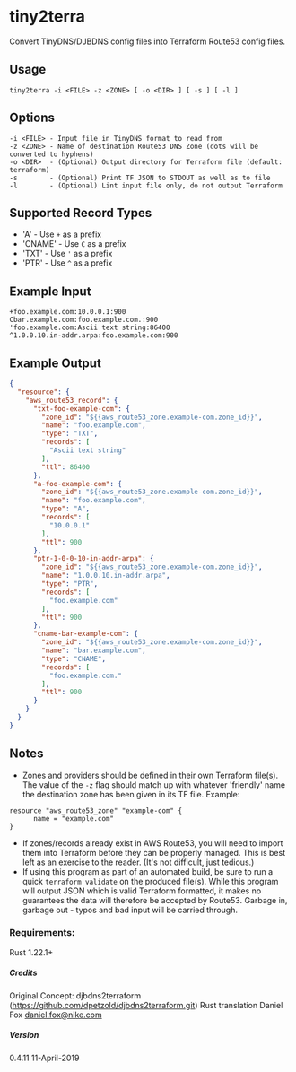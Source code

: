# tiny2terra

Convert TinyDNS/DJBDNS config files into Terraform Route53 config files.

## Usage
    tiny2terra -i <FILE> -z <ZONE> [ -o <DIR> ] [ -s ] [ -l ]

## Options
    -i <FILE> - Input file in TinyDNS format to read from
    -z <ZONE> - Name of destination Route53 DNS Zone (dots will be converted to hyphens)
    -o <DIR>  - (Optional) Output directory for Terraform file (default: terraform)
    -s        - (Optional) Print TF JSON to STDOUT as well as to file
    -l        - (Optional) Lint input file only, do not output Terraform

## Supported Record Types
* 'A' - Use `+` as a prefix
* 'CNAME' - Use `C` as a prefix
* 'TXT' - Use `'` as a prefix
* 'PTR' - Use `^` as a prefix

## Example Input
```
+foo.example.com:10.0.0.1:900
Cbar.example.com:foo.example.com.:900
'foo.example.com:Ascii text string:86400
^1.0.0.10.in-addr.arpa:foo.example.com:900
```

## Example Output
```json
{
  "resource": {
    "aws_route53_record": {
      "txt-foo-example-com": {
        "zone_id": "${{aws_route53_zone.example-com.zone_id}}",
        "name": "foo.example.com",
        "type": "TXT",
        "records": [
          "Ascii text string"
        ],
        "ttl": 86400
      },
      "a-foo-example-com": {
        "zone_id": "${{aws_route53_zone.example-com.zone_id}}",
        "name": "foo.example.com",
        "type": "A",
        "records": [
          "10.0.0.1"
        ],
        "ttl": 900
      },
      "ptr-1-0-0-10-in-addr-arpa": {
        "zone_id": "${{aws_route53_zone.example-com.zone_id}}",
        "name": "1.0.0.10.in-addr.arpa",
        "type": "PTR",
        "records": [
          "foo.example.com"
        ],
        "ttl": 900
      },
      "cname-bar-example-com": {
        "zone_id": "${{aws_route53_zone.example-com.zone_id}}",
        "name": "bar.example.com",
        "type": "CNAME",
        "records": [
          "foo.example.com."
        ],
        "ttl": 900
      }
    }
  }
}
```

## Notes
* Zones and providers should be defined in their own Terraform file(s).  The value
of the `-z` flag should match up with whatever 'friendly' name the destination zone
has been given in its TF file.  Example:

```
resource "aws_route53_zone" "example-com" {
      name = "example.com"
}
```

* If zones/records already exist in AWS Route53, you will need to import them
into Terraform before they can be properly managed.  This is best left as an
exercise to the reader.  (It's not difficult, just tedious.)
* If using this program as part of an automated build, be sure to run a quick 
`terraform validate` on the produced file(s).  While this program will output
JSON which is valid Terraform formatted, it makes no guarantees the data will 
therefore be accepted by Route53.  Garbage in, garbage out - typos and bad input
will be carried through.

### Requirements:
Rust 1.22.1+


##### Credits
Original Concept: djbdns2terraform (https://github.com/dpetzold/djbdns2terraform.git)
Rust translation Daniel Fox <daniel.fox@nike.com>

##### Version
0.4.11 11-April-2019


